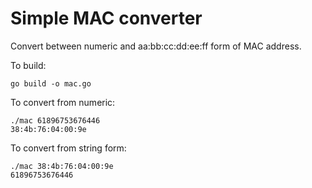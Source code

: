 # Simple MAC converter

Convert between numeric and aa:bb:cc:dd:ee:ff form of MAC address.

To build:
```
go build -o mac.go
```

To convert from numeric:
```
./mac 61896753676446                       
38:4b:76:04:00:9e
```

To convert from string form:
```
./mac 38:4b:76:04:00:9e
61896753676446
```
